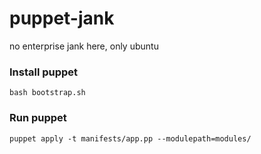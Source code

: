 # puppet-jank
no enterprise jank here, only ubuntu

### Install puppet
```
bash bootstrap.sh
```

### Run puppet 
```
puppet apply -t manifests/app.pp --modulepath=modules/
```
